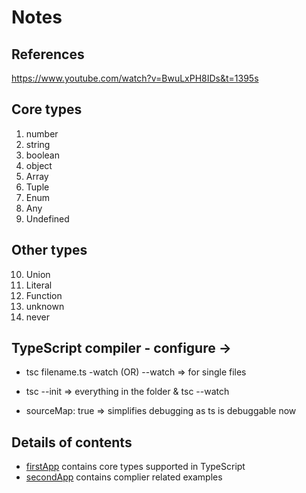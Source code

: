# Notes

## References 
https://www.youtube.com/watch?v=BwuLxPH8IDs&t=1395s 

## Core types

1. number
2. string
3. boolean
4. object
5. Array
6. Tuple
7. Enum
8. Any
9. Undefined

## Other types

10. Union
11. Literal
12. Function
13. unknown
14. never

## TypeScript compiler - configure -> 

- tsc filename.ts -watch (OR) --watch => for single files 
- tsc --init => everything in the folder & tsc --watch

- sourceMap: true => simplifies debugging as ts is debuggable now
 


## Details of contents

- [firstApp](/firstApp) contains core types supported in TypeScript
- [secondApp](/secondApp) contains complier related examples
